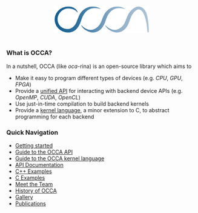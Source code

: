 <img
    src="./assets/images/logo/blue.svg"
    width="250"
    style="display: block; width: 250px; margin: auto; margin-bottom: 3em"
/>

### What is OCCA?

In a nutshell, OCCA (like *oca*-rina) is an open-source library which aims to

- Make it easy to program different types of devices (e.g. _CPU_, _GPU_, _FPGA_)
- Provide a [unified API](/guide/occa/introduction) for interacting with backend device APIs (e.g. _OpenMP_, _CUDA_, _OpenCL_)
- Use just-in-time compilation to build backend kernels
- Provide a [kernel language](/guide/okl/introduction), a minor extension to C, to abstract programming for each backend

### Quick Navigation

- [Getting started](/guide/user-guide/introduction)
- [Guide to the OCCA API](/guide/occa/introduction)
- [Guide to the OCCA kernel language](/guide/okl/introduction)
- [API Documentation](/api/)
- [C++ Examples](/examples/cpp/add-vectors)
- [C Examples](/examples/c/add-vectors)
- [Meet the Team](/team)
- [History of OCCA](/history)
- [Gallery](/gallery)
- [Publications](/publications)
